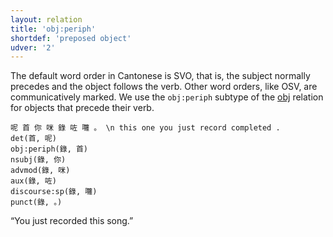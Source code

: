 ```yaml
---
layout: relation
title: 'obj:periph'
shortdef: 'preposed object'
udver: '2'
---
```


The default word order in Cantonese is SVO, that is, the subject normally precedes and the object
follows the verb. Other word orders, like OSV, are communicatively marked.
We use the `obj:periph` subtype of the [obj]() relation for objects that precede their verb.

~~~ sdparse
呢 首 你 咪 錄 咗 囖 。 \n this one you just record completed .
det(首, 呢)
obj:periph(錄, 首)
nsubj(錄, 你)
advmod(錄, 咪)
aux(錄, 咗)
discourse:sp(錄, 囖)
punct(錄, 。)
~~~

“You just recorded this song.”

<!-- Interlanguage links updated Po 6. listopadu 2023, 21:43:15 CET -->

